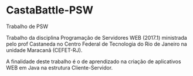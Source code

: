 # CastaBattle-PSW

Trabalho de PSW

Trabalho da disciplina Programação de Servidores WEB (2017.1) ministrada pelo prof Castaneda no Centro Federal de Tecnologia do Rio de Janeiro na unidade Maracanã (CEFET-RJ).

A finalidade deste trabalho é o de aprendizado na criação de aplicativos WEB em Java na estrutura Cliente-Servidor.

